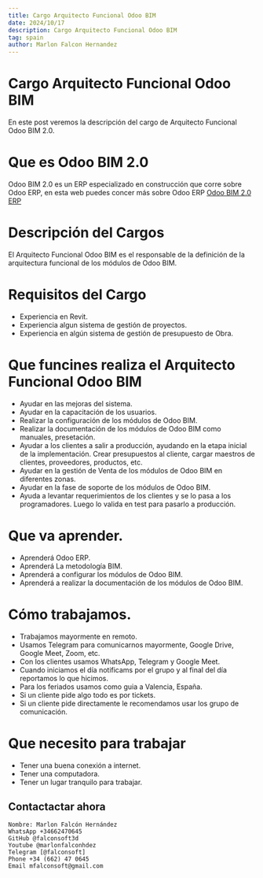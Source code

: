 ```yaml
---
title: Cargo Arquitecto Funcional Odoo BIM
date: 2024/10/17
description: Cargo Arquitecto Funcional Odoo BIM
tag: spain
author: Marlon Falcon Hernandez
---
```


# Cargo Arquitecto Funcional Odoo BIM
En este post veremos la descripción del cargo de Arquitecto Funcional Odoo BIM 2.0.

# Que es Odoo BIM 2.0
Odoo BIM 2.0 es un ERP especializado en construcción que corre sobre Odoo ERP, en esta web puedes concer más sobre Odoo ERP [Odoo BIM 2.0 ERP](https://www.bim20.com/)


# Descripción del Cargos
El Arquitecto Funcional Odoo BIM es el responsable de la definición de la arquitectura funcional de los módulos de Odoo BIM.

# Requisitos del Cargo
- Experiencia en Revit.
- Experiencia algun sistema de gestión de proyectos.
- Experiencia en algún sistema de gestión de presupuesto de Obra.

# Que funcines realiza el Arquitecto Funcional Odoo BIM
- Ayudar en las mejoras del sistema.
- Ayudar en la capacitación de los usuarios.
- Realizar la configuración de los módulos de Odoo BIM.
- Realizar la documentación de los módulos de Odoo BIM como manuales, presetación.
- Ayudar a los clientes a salir a producción, ayudando en la etapa inicial de la implementación. Crear presupuestos al cliente, cargar maestros de clientes, proveedores, productos, etc.
- Ayudar en la gestión de Venta de los módulos de Odoo BIM en diferentes zonas.
- Ayudar en la fase de soporte de los módulos de Odoo BIM.
- Ayuda a levantar requerimientos de los clientes y se lo pasa a los programadores. Luego lo valida en test para pasarlo a producción.

# Que va aprender.
- Aprenderá Odoo ERP.
- Aprenderá La metodología BIM.
- Aprenderá a configurar los módulos de Odoo BIM.
- Aprenderá a realizar la documentación de los módulos de Odoo BIM.

# Cómo trabajamos.
- Trabajamos mayormente en remoto.
- Usamos Telegram para comunicarnos mayormente, Google Drive, Google Meet, Zoom, etc.
- Con los clientes usamos WhatsApp, Telegram y Google Meet.
- Cuando iniciamos el día notificams por el grupo y al final del día reportamos lo que hicimos.
- Para los feriados usamos como guia a Valencia, España.
- Si un cliente pide algo todo es por tickets.
- Si un cliente pide directamente le recomendamos usar los grupo de comunicación.

# Que necesito para trabajar
- Tener una buena conexión a internet.
- Tener una computadora.
- Tener un lugar tranquilo para trabajar.

## Contactactar ahora
```
Nombre: Marlon Falcón Hernández
WhatsApp +34662470645
GitHub @falconsoft3d
Youtube @marlonfalconhdez
Telegram [@falconsoft]
Phone +34 (662) 47 0645
Email mfalconsoft@gmail.com
```